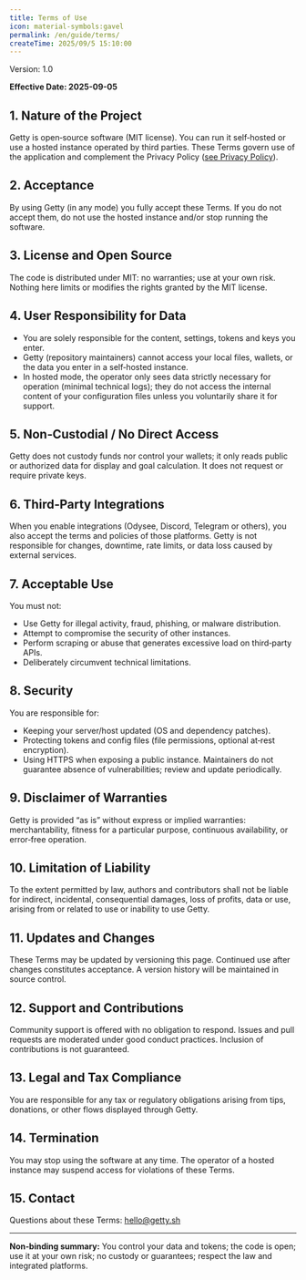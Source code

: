 ```yaml
---
title: Terms of Use
icon: material-symbols:gavel
permalink: /en/guide/terms/
createTime: 2025/09/5 15:10:00
---
```


Version: 1.0

**Effective Date: 2025-09-05**

## 1. Nature of the Project

Getty is open‑source software (MIT license). You can run it self‑hosted or use a hosted instance operated by third parties. These Terms govern use of the application and complement the Privacy Policy ([see Privacy Policy](/en/guide/privacypolicy/)).

## 2. Acceptance

By using Getty (in any mode) you fully accept these Terms. If you do not accept them, do not use the hosted instance and/or stop running the software.

## 3. License and Open Source

The code is distributed under MIT: no warranties; use at your own risk. Nothing here limits or modifies the rights granted by the MIT license.

## 4. User Responsibility for Data

- You are solely responsible for the content, settings, tokens and keys you enter.
- Getty (repository maintainers) cannot access your local files, wallets, or the data you enter in a self‑hosted instance.
- In hosted mode, the operator only sees data strictly necessary for operation (minimal technical logs); they do not access the internal content of your configuration files unless you voluntarily share it for support.

## 5. Non‑Custodial / No Direct Access

Getty does not custody funds nor control your wallets; it only reads public or authorized data for display and goal calculation. It does not request or require private keys.

## 6. Third‑Party Integrations

When you enable integrations (Odysee, Discord, Telegram or others), you also accept the terms and policies of those platforms. Getty is not responsible for changes, downtime, rate limits, or data loss caused by external services.

## 7. Acceptable Use

You must not:

- Use Getty for illegal activity, fraud, phishing, or malware distribution.
- Attempt to compromise the security of other instances.
- Perform scraping or abuse that generates excessive load on third‑party APIs.
- Deliberately circumvent technical limitations.

## 8. Security

You are responsible for:

- Keeping your server/host updated (OS and dependency patches).
- Protecting tokens and config files (file permissions, optional at‑rest encryption).
- Using HTTPS when exposing a public instance.
  Maintainers do not guarantee absence of vulnerabilities; review and update periodically.

## 9. Disclaimer of Warranties

Getty is provided “as is” without express or implied warranties: merchantability, fitness for a particular purpose, continuous availability, or error‑free operation.

## 10. Limitation of Liability

To the extent permitted by law, authors and contributors shall not be liable for indirect, incidental, consequential damages, loss of profits, data or use, arising from or related to use or inability to use Getty.

## 11. Updates and Changes

These Terms may be updated by versioning this page. Continued use after changes constitutes acceptance. A version history will be maintained in source control.

## 12. Support and Contributions

Community support is offered with no obligation to respond. Issues and pull requests are moderated under good conduct practices. Inclusion of contributions is not guaranteed.

## 13. Legal and Tax Compliance

You are responsible for any tax or regulatory obligations arising from tips, donations, or other flows displayed through Getty.

## 14. Termination

You may stop using the software at any time. The operator of a hosted instance may suspend access for violations of these Terms.

## 15. Contact

Questions about these Terms: hello@getty.sh

---

**Non‑binding summary:** You control your data and tokens; the code is open; use it at your own risk; no custody or guarantees; respect the law and integrated platforms.

